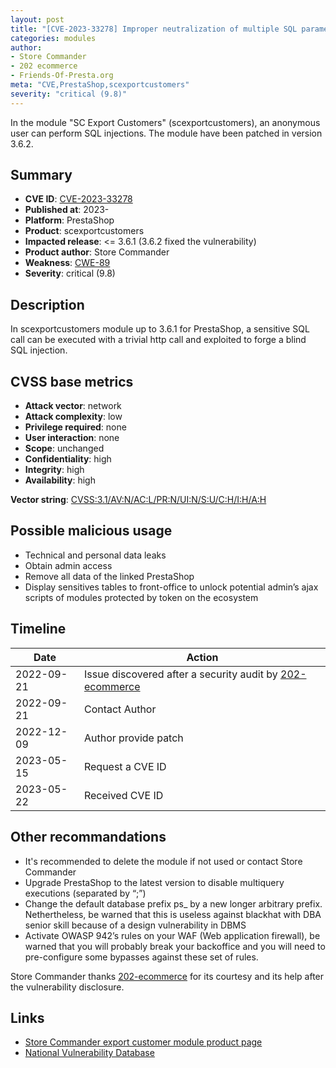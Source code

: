 ```yaml
---
layout: post
title: "[CVE-2023-33278] Improper neutralization of multiple SQL parameters in the scexportcustomers module for PrestaShop"
categories: modules
author:
- Store Commander
- 202 ecommerce
- Friends-Of-Presta.org
meta: "CVE,PrestaShop,scexportcustomers"
severity: "critical (9.8)"
---
```


In the module "SC Export Customers" (scexportcustomers), an anonymous user can perform SQL injections. The module have been patched in version 3.6.2.

## Summary

* **CVE ID**: [CVE-2023-33278](https://cve.mitre.org/cgi-bin/cvename.cgi?name=CVE-2023-33278)
* **Published at**: 2023-
* **Platform**: PrestaShop
* **Product**: scexportcustomers
* **Impacted release**: <= 3.6.1 (3.6.2 fixed the vulnerability)
* **Product author**: Store Commander
* **Weakness**: [CWE-89](https://cwe.mitre.org/data/definitions/89.html)
* **Severity**: critical (9.8)

## Description

In scexportcustomers module up to 3.6.1 for PrestaShop, a sensitive SQL call can be executed with a trivial http call and exploited to forge a blind SQL injection.


## CVSS base metrics

* **Attack vector**: network
* **Attack complexity**: low
* **Privilege required**: none
* **User interaction**: none
* **Scope**: unchanged
* **Confidentiality**: high
* **Integrity**: high
* **Availability**: high

**Vector string**: [CVSS:3.1/AV:N/AC:L/PR:N/UI:N/S:U/C:H/I:H/A:H](https://nvd.nist.gov/vuln-metrics/cvss/v3-calculator?vector=AV:N/AC:L/PR:N/UI:N/S:U/C:H/I:H/A:H)

## Possible malicious usage

* Technical and personal data leaks
* Obtain admin access
* Remove all data of the linked PrestaShop
* Display sensitives tables to front-office to unlock potential admin’s ajax scripts of modules protected by token on the ecosystem

## Timeline

| Date | Action |
|--|--|
| 2022-09-21 | Issue discovered after a security audit by [202-ecommerce](https://www.202-ecommerce.com) |
| 2022-09-21 | Contact Author |
| 2022-12-09 | Author provide patch |
| 2023-05-15 | Request a CVE ID |
| 2023-05-22 | Received CVE ID |

## Other recommandations

* It's recommended to delete the module if not used or contact Store Commander
* Upgrade PrestaShop to the latest version to disable multiquery executions (separated by “;”)
* Change the default database prefix ps_ by a new longer arbitrary prefix. Nethertheless, be warned that this is useless against blackhat with DBA senior skill because of a design vulnerability in DBMS
* Activate OWASP 942’s rules on your WAF (Web application firewall), be warned that you will probably break your backoffice and you will need to pre-configure some bypasses against these set of rules.

Store Commander thanks [202-ecommerce](https://www.202-ecommerce.com) for its courtesy and its help after the vulnerability disclosure.

## Links

* [Store Commander export customer module product page](https://www.storecommander.com/fr/modules-complementaires/480-export-clients-pro.html)
* [National Vulnerability Database](https://nvd.nist.gov/vuln/detail/name=CVE-2023-33278)
